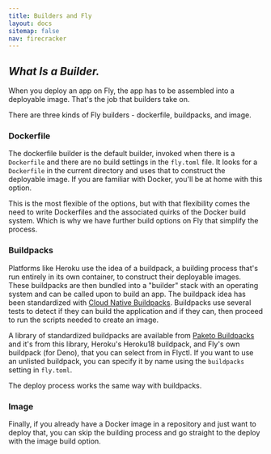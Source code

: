 ```yaml
---
title: Builders and Fly
layout: docs
sitemap: false
nav: firecracker
---
```


## _What Is a Builder._

When you deploy an app on Fly, the app has to be assembled into a deployable image. That's the job that builders take on.

There are three kinds of Fly builders - dockerfile, buildpacks, and image.

### Dockerfile

The dockerfile builder is the default builder, invoked when there is a `Dockerfile` and there are no build settings in the `fly.toml` file. It looks for a `Dockerfile` in the current directory and uses that to construct the deployable image. If you are familiar with Docker, you'll be at home with this option.

This is the most flexible of the options, but with that flexibility comes the need to write Dockerfiles and the associated quirks of the Docker build system. Which is why we have further build options on Fly that simplify the process.

### Buildpacks

Platforms like Heroku use the idea of a buildpack, a building process that's run entirely in its own container, to construct their deployable images. These buildpacks are then bundled into a "builder" stack with an operating system and can be called upon to build an app. The buildpack idea has been standardized with [Cloud Native Buildpacks](https://buildpacks.io/). Buildpacks use several tests to detect if they can build the application and if they can, then proceed to run the scripts needed to create an image.

A library of standardized buildpacks are available from [Paketo Buildpacks](https://paketo.io/) and it's from this library, Heroku's Heroku18 buildpack, and Fly's own buildpack (for Deno), that you can select from in Flyctl. If you want to use an unlisted buildpack, you can specify it by name using the 
`buildpacks` setting in `fly.toml`.

The deploy process works the same way with buildpacks.

### Image

Finally, if you already have a Docker image in a repository and just want to deploy that, you can skip the building process and go straight to the deploy with the image build option.
